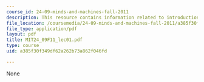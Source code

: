 ```yaml
---
course_id: 24-09-minds-and-machines-fall-2011
description: This resource contains information related to introduction.
file_location: /coursemedia/24-09-minds-and-machines-fall-2011/a385f30f349df62a262b73a862f046fd_MIT24_09F11_lec01.pdf
file_type: application/pdf
layout: pdf
title: MIT24_09F11_lec01.pdf
type: course
uid: a385f30f349df62a262b73a862f046fd

---
```

None